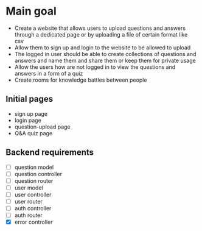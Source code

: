# Main goal
- Create a website that allows users to upload questions and answers through a dedicated page or by uploading a file of certain format like csv
- Allow them to sign up and login to the website to be allowed to upload
- The logged in user should be able to create collections of questions and answers and name them and share them or keep them for private usage
- Allow the users how are not logged in to view the questions and answers in a form of a quiz
- Create rooms for knowledge battles between people

## Initial pages
- sign up page
- login page
- question-upload page
- Q&A quiz page

## Backend requirements
- [ ] question model
- [ ] question controller
- [ ] question router
- [ ] user model
- [ ] user controller
- [ ] user router
- [ ] auth controller
- [ ] auth router
- [x] error controller
